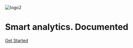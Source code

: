 ![logo2](images/Datama_logo_horizontal2.png)

<h1> Smart analytics. Documented </h1>

[Get Started](README.md)

